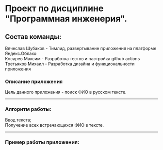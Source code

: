 # Проект по дисциплине "Программная инженерия".
## Состав команды:
Вячеслав Шубаков - Тимлид, развертывание приложения на платформе Яндекс.Облако  
Косарев Максим - Разработка тестов и настройка github actions  
Третьяков Михаил - Разработка дизайна и функциональности приложения  

### Описание приложения
Цель данного приложения - поиск ФИО в русском тексте.  

---
### Алгоритм работы:

Ввод текста;  
Получение всех встречающихся ФИО в тексте.  

---
### Пример работы приложения:

